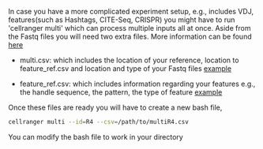In case you have a more complicated experiment setup, e.g., includes VDJ, features(such as Hashtags, CITE-Seq, CRISPR) you might have to run 'cellranger multi' which can process multiple inputs all at once.
Aside from the Fastq files you will need two extra files. More information can be found [here](https://www.10xgenomics.com/support/software/cell-ranger/latest/analysis/running-pipelines/cr-3p-multi) 
- multi.csv: which includes the location of your reference, location to feature_ref.csv and location and type of your Fastq files
  [example](https://github.com/Ahmedalaraby20/MHH-bioinformatics-support-community/blob/main/assets/multiR4.csv)

- feature_ref.csv: which includes information regarding your features e.g., the handle sequence, the pattern, the type of feature
  [example](https://github.com/Ahmedalaraby20/MHH-bioinformatics-support-community/blob/main/assets/feature_ref.csv)

Once these files are ready you will have to create a new bash file, 

```bash
cellranger multi --id=R4 --csv=/path/to/multiR4.csv
```
You can modify the bash file to work in your directory 

